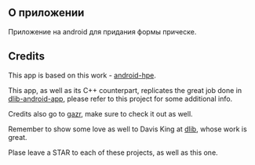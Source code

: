 ## О приложении
Приложение на android для придания формы прическе.



## Credits
This app is based on this work - [android-hpe](https://github.com/beraldofilippo/android-hpe).

This app, as well as its C++ counterpart, replicates the great job done in [dlib-android-app](https://github.com/tzutalin/dlib-android-app), please refer to this project for some additional info.

Credits also go to [gazr](https://github.com/severin-lemaignan/gazr), make sure to check it out as well.

Remember to show some love as well to Davis King at [dlib](https://github.com/davisking/dlib), whose work is great.

Plase leave a STAR to each of these projects, as well as this one.
